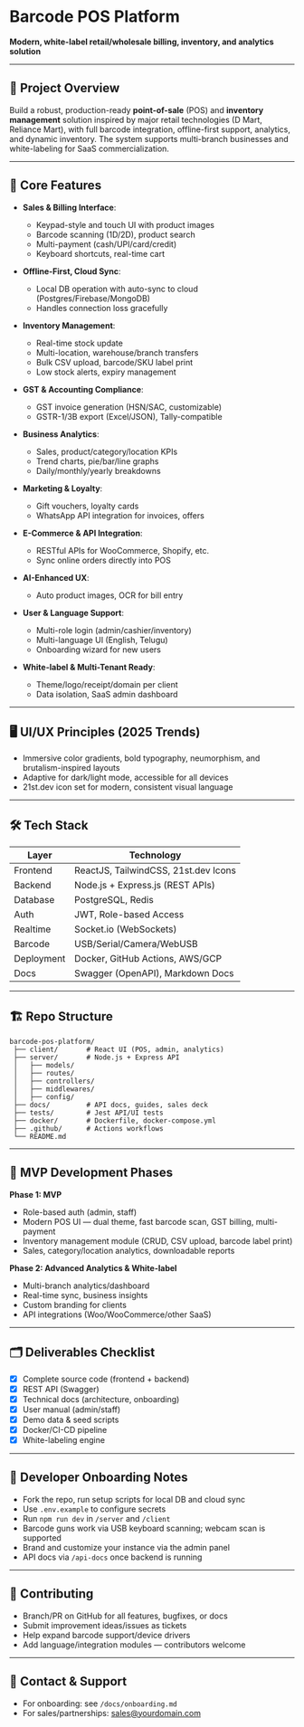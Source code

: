 # Barcode POS Platform

**Modern, white-label retail/wholesale billing, inventory, and analytics solution**

---

## 🚀 Project Overview

Build a robust, production-ready **point-of-sale** (POS) and **inventory management** solution inspired by major retail technologies (D Mart, Reliance Mart), with full barcode integration, offline-first support, analytics, and dynamic inventory. The system supports multi-branch businesses and white-labeling for SaaS commercialization.

---

## 🌟 Core Features

- **Sales & Billing Interface**: 
  - Keypad-style and touch UI with product images
  - Barcode scanning (1D/2D), product search
  - Multi-payment (cash/UPI/card/credit)
  - Keyboard shortcuts, real-time cart

- **Offline-First, Cloud Sync**:
  - Local DB operation with auto-sync to cloud (Postgres/Firebase/MongoDB)
  - Handles connection loss gracefully

- **Inventory Management**:
  - Real-time stock update
  - Multi-location, warehouse/branch transfers
  - Bulk CSV upload, barcode/SKU label print
  - Low stock alerts, expiry management

- **GST & Accounting Compliance**:
  - GST invoice generation (HSN/SAC, customizable)
  - GSTR-1/3B export (Excel/JSON), Tally-compatible

- **Business Analytics**:
  - Sales, product/category/location KPIs
  - Trend charts, pie/bar/line graphs
  - Daily/monthly/yearly breakdowns

- **Marketing & Loyalty**:
  - Gift vouchers, loyalty cards
  - WhatsApp API integration for invoices, offers

- **E-Commerce & API Integration**:
  - RESTful APIs for WooCommerce, Shopify, etc.
  - Sync online orders directly into POS

- **AI-Enhanced UX**:
  - Auto product images, OCR for bill entry

- **User & Language Support**:
  - Multi-role login (admin/cashier/inventory)
  - Multi-language UI (English, Telugu)
  - Onboarding wizard for new users

- **White-label & Multi-Tenant Ready**:
  - Theme/logo/receipt/domain per client
  - Data isolation, SaaS admin dashboard

---

## 🖥️ UI/UX Principles (2025 Trends)

- Immersive color gradients, bold typography, neumorphism, and brutalism-inspired layouts
- Adaptive for dark/light mode, accessible for all devices
- 21st.dev icon set for modern, consistent visual language

---

## 🛠️ Tech Stack

| Layer       | Technology                                 |
| ----------- | ------------------------------------------ |
| Frontend    | ReactJS, TailwindCSS, 21st.dev Icons       |
| Backend     | Node.js + Express.js (REST APIs)           |
| Database    | PostgreSQL, Redis                          |
| Auth        | JWT, Role-based Access                     |
| Realtime    | Socket.io (WebSockets)                     |
| Barcode     | USB/Serial/Camera/WebUSB                   |
| Deployment  | Docker, GitHub Actions, AWS/GCP            |
| Docs        | Swagger (OpenAPI), Markdown Docs           |

---

## 🏗️ Repo Structure

```
barcode-pos-platform/
 ├── client/       # React UI (POS, admin, analytics)
 ├── server/       # Node.js + Express API
 │   ├── models/
 │   ├── routes/
 │   ├── controllers/
 │   ├── middlewares/
 │   ├── config/
 ├── docs/         # API docs, guides, sales deck
 ├── tests/        # Jest API/UI tests
 ├── docker/       # Dockerfile, docker-compose.yml
 ├── .github/      # Actions workflows
 └── README.md
```

---

## 🚧 MVP Development Phases

**Phase 1: MVP**
- Role-based auth (admin, staff)
- Modern POS UI — dual theme, fast barcode scan, GST billing, multi-payment
- Inventory management module (CRUD, CSV upload, barcode label print)
- Sales, category/location analytics, downloadable reports

**Phase 2: Advanced Analytics & White-label**
- Multi-branch analytics/dashboard
- Real-time sync, business insights
- Custom branding for clients
- API integrations (Woo/WooCommerce/other SaaS)

---

## 🗂️ Deliverables Checklist

- [x] Complete source code (frontend + backend)
- [x] REST API (Swagger)
- [x] Technical docs (architecture, onboarding)
- [x] User manual (admin/staff)
- [x] Demo data & seed scripts
- [x] Docker/CI-CD pipeline
- [x] White-labeling engine

---

## 👥 Developer Onboarding Notes

- Fork the repo, run setup scripts for local DB and cloud sync
- Use `.env.example` to configure secrets
- Run `npm run dev` in `/server` and `/client`
- Barcode guns work via USB keyboard scanning; webcam scan is supported
- Brand and customize your instance via the admin panel
- API docs via `/api-docs` once backend is running

---

## 🤝 Contributing

- Branch/PR on GitHub for all features, bugfixes, or docs
- Submit improvement ideas/issues as tickets
- Help expand barcode support/device drivers
- Add language/integration modules — contributors welcome

---

## 📝 Contact & Support

- For onboarding: see `/docs/onboarding.md`
- For sales/partnerships: sales@yourdomain.com
